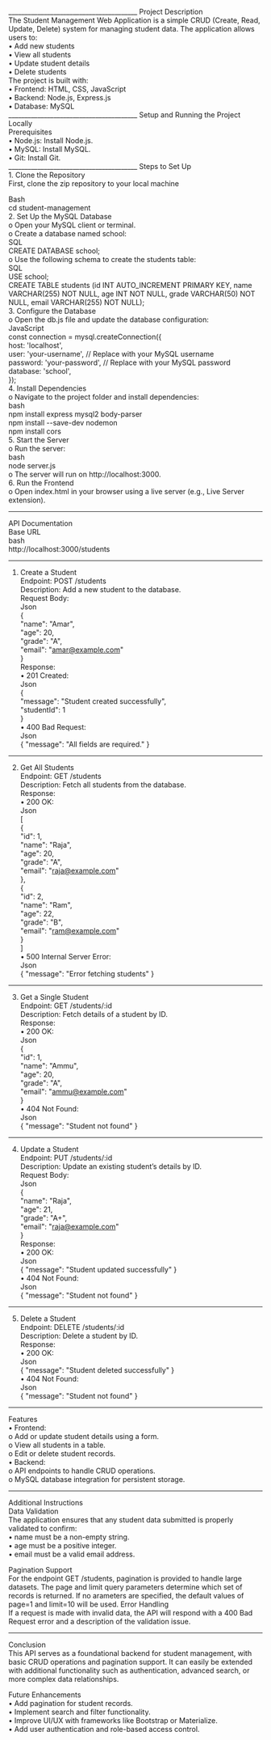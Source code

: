 <p>
________________________________________
Project Description<br>
The Student Management Web Application is a simple CRUD (Create, Read, Update, Delete) system for managing student data. The application allows users to:<br>
•	Add new students<br>
•	View all students<br>
•	Update student details<br>
•	Delete students<br>
The project is built with:<br>
•	Frontend: HTML, CSS, JavaScript<br>
•	Backend: Node.js, Express.js<br>
•	Database: MySQL<br>
________________________________________
Setup and Running the Project Locally<br>
Prerequisites<br>
•	Node.js: Install Node.js.<br>
•	MySQL: Install MySQL.<br>
•	Git: Install Git.<br>
________________________________________
Steps to Set Up<br>
1.	Clone the Repository<br>
First, clone the zip repository to your local machine<br>

Bash<br>
cd student-management<br>
2.	Set Up the MySQL Database<br>
o	Open your MySQL client or terminal.<br>
o	Create a database named school:<br>
SQL<br>
CREATE DATABASE school;<br>
o	Use the following schema to create the students table:<br>
SQL<br>
USE school;<br>
CREATE TABLE students (id INT AUTO_INCREMENT PRIMARY KEY, name VARCHAR(255) NOT NULL, age INT NOT NULL, grade VARCHAR(50) NOT NULL, email VARCHAR(255) NOT NULL);<br>
3.	Configure the Database<br>
o	Open the db.js file and update the database configuration:<br>
JavaScript<br>
const connection = mysql.createConnection({<br>
  host: 'localhost',<br>
  user: 'your-username',  // Replace with your MySQL username<br>
  password: 'your-password',  // Replace with your MySQL password<br>
  database: 'school',<br>
});<br>
4.	Install Dependencies<br>
o	Navigate to the project folder and install dependencies:<br>
bash<br>
npm install express mysql2 body-parser<br>
npm install --save-dev nodemon<br>
npm install cors<br>
5.	Start the Server<br>
o	Run the server:<br>
bash<br>
node server.js<br>
o	The server will run on http://localhost:3000.<br>
6.	Run the Frontend<br>
o	Open index.html in your browser using a live server (e.g., Live Server extension).<br>
________________________________________
API Documentation<br>
Base URL<br>
bash<br>
http://localhost:3000/students<br>
________________________________________
1. Create a Student<br>
Endpoint: POST /students<br>
Description: Add a new student to the database.<br>
Request Body:<br>
Json<br>
{<br>
  "name": "Amar",<br>
  "age": 20,<br>
  "grade": "A",<br>
  "email": "amar@example.com"<br>
}<br>
Response:<br>
•	201 Created:<br>
Json<br>
{<br>
  "message": "Student created successfully",<br>
  "studentId": 1<br>
}<br>
•	400 Bad Request:<br>
Json<br>
{ "message": "All fields are required." }<br>
________________________________________
2. Get All Students<br>
Endpoint: GET /students<br>
Description: Fetch all students from the database.<br>
Response:<br>
•	200 OK:<br>
Json<br>
[<br>
  {<br>
    "id": 1,<br>
    "name": "Raja",<br>
    "age": 20,<br>
    "grade": "A",<br>
    "email": "raja@example.com"<br>
  },<br>
  {<br>
    "id": 2,<br>
    "name": "Ram",<br>
    "age": 22,<br>
    "grade": "B",<br>
    "email": "ram@example.com"<br>
  }<br>
]<br>
•	500 Internal Server Error:<br>
Json<br>
{ "message": "Error fetching students" }<br>
________________________________________
3. Get a Single Student<br>
Endpoint: GET /students/:id<br>
Description: Fetch details of a student by ID.<br>
Response:<br>
•	200 OK:<br>
Json<br>
{<br>
  "id": 1,<br>
  "name": "Ammu",<br>
  "age": 20,<br>
  "grade": "A",<br>
  "email": "ammu@example.com"<br>
}<br>
•	404 Not Found:<br>
Json<br>
{ "message": "Student not found" }<br>
________________________________________
4. Update a Student<br>
Endpoint: PUT /students/:id<br>
Description: Update an existing student’s details by ID.<br>
Request Body:<br>
Json<br>
{<br>
  "name": "Raja",<br>
  "age": 21,<br>
  "grade": "A+",<br>
  "email": "raja@example.com"<br>
}<br>
Response:<br>
•	200 OK:<br>
Json<br>
{ "message": "Student updated successfully" }<br>
•	404 Not Found:<br>
Json<br>
{ "message": "Student not found" }<br>
________________________________________
5. Delete a Student<br>
Endpoint: DELETE /students/:id<br>
Description: Delete a student by ID.<br>
Response:<br>
•	200 OK:<br>
Json<br>
{ "message": "Student deleted successfully" }<br>
•	404 Not Found:<br>
Json<br>
{ "message": "Student not found" }<br>
________________________________________
Features<br>
•	Frontend:<br>
o	Add or update student details using a form.<br>
o	View all students in a table.<br>
o	Edit or delete student records.<br>
•	Backend:<br>
o	API endpoints to handle CRUD operations.<br>
o	MySQL database integration for persistent storage.<br>
________________________________________
Additional Instructions<br>
Data Validation<br>
The application ensures that any student data submitted is properly validated to confirm:<br>
•	name must be a non-empty string.<br>
•	age must be a positive integer.<br>
•	email must be a valid email address.<br>

Pagination Support<br>
For the endpoint GET /students, pagination is provided to handle large datasets. The page and limit query parameters determine which set of records is returned. If no arameters are specified, the default values of page=1 and limit=10 will be used.
Error Handling<br>
If a request is made with invalid data, the API will respond with a 400 Bad Request error and a description of the validation issue.<br>
________________________________________
Conclusion<br>
This API serves as a foundational backend for student management, with basic CRUD operations and pagination support. It can easily be extended with additional functionality such as authentication, advanced search, or more complex data relationships.


Future Enhancements<br>
•	Add pagination for student records.<br>
•	Implement search and filter functionality.<br>
•	Improve UI/UX with frameworks like Bootstrap or Materialize.<br>
•	Add user authentication and role-based access control.<br>
</p>
